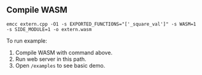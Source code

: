 ## Compile WASM

```
emcc extern.cpp -O1 -s EXPORTED_FUNCTIONS="['_square_val']" -s WASM=1 -s SIDE_MODULE=1 -o extern.wasm
```

To run example:

1. Compile WASM with command above.
2. Run web server in this path.
3. Open `/examples` to see basic demo.
